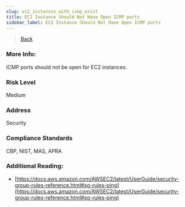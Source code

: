 ```yaml
---
slug: ec2_instances_with_icmp_exist
title: EC2 Instance Should Not Have Open ICMP ports
sidebar_label: EC2 Instance Should Not Have Open ICMP ports
---
```

> [Back](../../sgaudit)

### More Info:
ICMP ports should not be open for EC2 instances.

### Risk Level
Medium

### Address
Security

### Compliance Standards
CBP, NIST, MAS, APRA

### Additional Reading:
- [https://docs.aws.amazon.com/AWSEC2/latest/UserGuide/security-group-rules-reference.html#sg-rules-ping](https://docs.aws.amazon.com/AWSEC2/latest/UserGuide/security-group-rules-reference.html#sg-rules-ping) 
